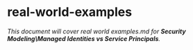 # real-world-examples

_This document will cover real world examples.md for **Security Modeling\Managed Identities vs Service Principals**._
